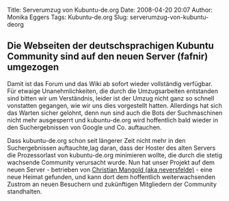 Title: Serverumzug von Kubuntu-de.org
Date: 2008-04-20 20:07
Author: Monika Eggers
Tags: Kubuntu-de.org
Slug: serverumzug-von-kubuntu-deorg

Die Webseiten der deutschsprachigen Kubuntu Community sind auf den neuen Server (fafnir) umgezogen
--------------------------------------------------------------------------------------------------


Damit ist das Forum und das Wiki ab sofort wieder vollständig verfügbar.
Für etwaige Unanehmlichkeiten, die durch die Umzugsarbeiten entstanden
sind bitten wir um Verständnis, leider ist der Umzug nicht ganz so
schnell vonstatten gegangen, wie wir uns dies vorgestellt hatten.
Allerdings hat sich das Warten sicher gelohnt, denn nun sind auch die
Bots der Suchmaschinen nicht mehr ausgesperrt und kubuntu-de.org wird
hoffentlich bald wieder in den Suchergebnissen von Google und Co.
auftauchen.


Dass kubuntu-de.org schon seit längerer Zeit nicht mehr in den
Suchergebnissen auftauchte,lag daran, dass der Hoster des alten Servers
die Prozessorlast von kubuntu-de.org minimieren wollte, die durch die
stetig wachsende Community verursacht wurde. Nun hat unser Projekt auf
dem neuen Server - betrieben von [Christian Mangold (aka
neversfelde)](http://www.neversfelde.de) - eine neue Heimat gefunden,
und kann dort dem hoffentlich weiterwachsenden Zustrom an neuen
Besuchern und zukünftigen Mitgliedern der Community standhalten.


<!--break--><!--break-->
